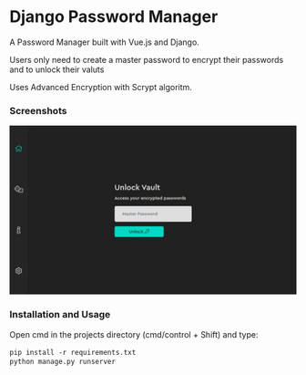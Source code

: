 # Django Password Manager

A Password Manager built with Vue.js and Django.

Users only need to create a master password to encrypt their passwords and to unlock their valuts

Uses Advanced Encryption with Scrypt algoritm.

### Screenshots

<img src="screenshots/print1.jpg" width="550">

### Installation and Usage

Open cmd in the projects directory (cmd/control + Shift) and type:

```
pip install -r requirements.txt
python manage.py runserver

```
